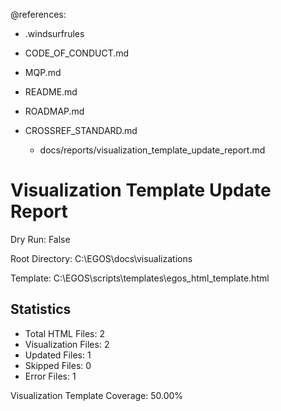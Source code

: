 @references:
- .windsurfrules
- CODE_OF_CONDUCT.md
- MQP.md
- README.md
- ROADMAP.md
- CROSSREF_STANDARD.md

  - docs/reports/visualization_template_update_report.md

# Visualization Template Update Report

Dry Run: False

Root Directory: C:\EGOS\docs\visualizations

Template: C:\EGOS\scripts\templates\egos_html_template.html

## Statistics

- Total HTML Files: 2
- Visualization Files: 2
- Updated Files: 1
- Skipped Files: 0
- Error Files: 1


Visualization Template Coverage: 50.00%